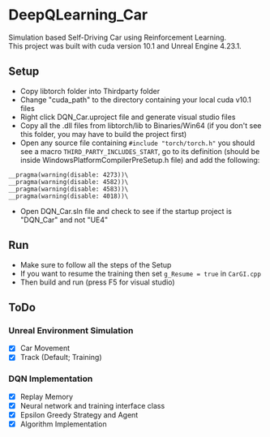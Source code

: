 # DeepQLearning_Car
Simulation based Self-Driving Car using Reinforcement Learning.\
This project was built with cuda version 10.1 and Unreal Engine 4.23.1.

## Setup
* Copy libtorch folder into Thirdparty folder
* Change "cuda_path" to the directory containing your local cuda v10.1 files
* Right click DQN_Car.uproject file and generate visual studio files 
* Copy all the .dll files from libtorch/lib to Binaries/Win64 (if you don't see this folder, you may have to build the project first)
* Open any source file containing ```#include "torch/torch.h"``` you should see a macro ```THIRD_PARTY_INCLUDES_START```, go to its definition  (should be inside WindowsPlatformCompilerPreSetup.h file) and add the following:
``` 
__pragma(warning(disable: 4273))\
__pragma(warning(disable: 4582))\
__pragma(warning(disable: 4583))\
__pragma(warning(disable: 4018))\
```
* Open DQN_Car.sln file and check to see if the startup project is "DQN_Car" and not "UE4"

## Run
* Make sure to follow all the steps of the Setup
* If you want to resume the training then set ```g_Resume = true``` in ```CarGI.cpp```
* Then build and run (press F5 for visual studio)

## ToDo
### Unreal Environment Simulation
- [x] Car Movement
- [x] Track (Default; Training)

### DQN Implementation
- [x] Replay Memory
- [x] Neural network and training interface class
- [x] Epsilon Greedy Strategy and Agent
- [x] Algorithm Implementation
